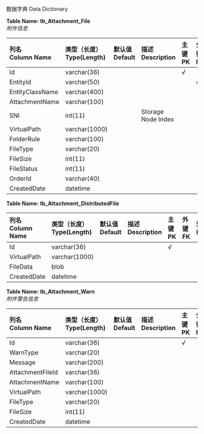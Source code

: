 数据字典
Data Dictionary  
  
**Table Name: tb_Attachment_File**  
_附件信息_

| 列名<br />Column Name      | 类型（长度）<br />Type(Length)    | 默认值<br />Default   | 描述<br />Description   | 主键<br />PK   | 外键<br />FK   | 索引<br />Index |  
| :--              | :--             | :--       | :---          | :--  | :--  | :--   |  
| Id | varchar(36) |  |  | √ |  |  
| EntityId | varchar(50) |  |  |  | √ |  
| EntityClassName | varchar(400) |  |  |  |  |  
| AttachmentName | varchar(100) |  |  |  |  |  
| SNI | int(11) |  | Storage Node Index |  |  |  
| VirtualPath | varchar(1000) |  |  |  |  |  
| FolderRule | varchar(100) |  |  |  |  |  
| FileType | varchar(20) |  |  |  |  |  
| FileSize | int(11) |  |  |  |  |  
| FileStatus | int(11) |  |  |  |  |  
| OrderId | varchar(40) |  |  |  |  |  
| CreatedDate | datetime |  |  |  |  |  

**Table Name: tb_Attachment_DistributedFile**  

| 列名<br />Column Name      | 类型（长度）<br />Type(Length)    | 默认值<br />Default   | 描述<br />Description   | 主键<br />PK   | 外键<br />FK   | 索引<br />Index |  
| :--              | :--             | :--       | :---          | :--  | :--  | :--   |  
| Id | varchar(36) |  |  | √ |  |  
| VirtualPath | varchar(1000) |  |  |  |  |  
| FileData | blob |  |  |  |  |  
| CreatedDate | datetime |  |  |  |  |  

**Table Name: tb_Attachment_Warn**  
_附件警告信息_

| 列名<br />Column Name      | 类型（长度）<br />Type(Length)    | 默认值<br />Default   | 描述<br />Description   | 主键<br />PK   | 外键<br />FK   | 索引<br />Index |  
| :--              | :--             | :--       | :---          | :--  | :--  | :--   |  
| Id | varchar(36) |  |  | √ |  |  
| WarnType | varchar(20) |  |  |  |  |  
| Message | varchar(200) |  |  |  |  |  
| AttachmentFileId | varchar(36) |  |  |  |  |  
| AttachmentName | varchar(100) |  |  |  |  |  
| VirtualPath | varchar(1000) |  |  |  |  |  
| FileType | varchar(20) |  |  |  |  |  
| FileSize | int(11) |  |  |  |  |  
| CreatedDate | datetime |  |  |  |  |  
